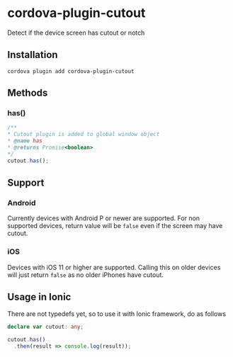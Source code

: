 # cordova-plugin-cutout

Detect if the device screen has cutout or notch

## Installation

`cordova plugin add cordova-plugin-cutout`

## Methods 

### has()

``` javascript
/** 
* Cutout plugin is added to global window object
* @name has
* @returns Promise<boolean>
*/
cutout.has();
```

## Support 

### Android 

Currently devices with Android P or newer are supported. For non supported devices, return value will be `false` even if the screen may have cutout.

### iOS 

Devices with iOS 11 or higher are supported. Calling this on older devices will just return `false` as no older iPhones have cutout.

## Usage in Ionic

There are not typedefs yet, so to use it with Ionic framework, do as follows 

```typescript
declare var cutout: any;

cutout.has()
  .then(result => console.log(result));
```

